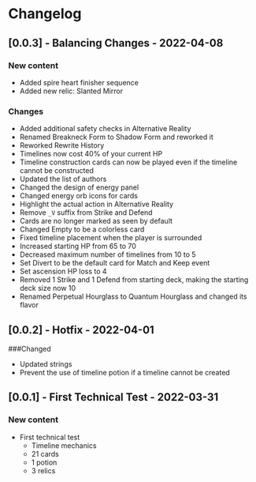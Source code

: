 # Changelog

## [0.0.3] - Balancing Changes - 2022-04-08
### New content
- Added spire heart finisher sequence
- Added new relic: Slanted Mirror

### Changes
- Added additional safety checks in Alternative Reality
- Renamed Breakneck Form to Shadow Form and reworked it
- Reworked Rewrite History
- Timelines now cost 40% of your current HP
- Timeline construction cards can now be played even if the timeline cannot be constructed
- Updated the list of authors
- Changed the design of energy panel
- Changed energy orb icons for cards
- Highlight the actual action in Alternative Reality
- Remove `_V` suffix from Strike and Defend
- Cards are no longer marked as seen by default
- Changed Empty to be a colorless card
- Fixed timeline placement when the player is surrounded
- Increased starting HP from 65 to 70
- Decreased maximum number of timelines from 10 to 5
- Set Divert to be the default card for Match and Keep event
- Set ascension HP loss to 4
- Removed 1 Strike and 1 Defend from starting deck, making the starting deck size now 10
- Renamed Perpetual Hourglass to Quantum Hourglass and changed its flavor

## [0.0.2] - Hotfix - 2022-04-01
###Changed
- Updated strings
- Prevent the use of timeline potion if a timeline cannot be created

## [0.0.1] - First Technical Test - 2022-03-31
### New content
- First technical test
  - Timeline mechanics
  - 21 cards
  - 1 potion
  - 3 relics